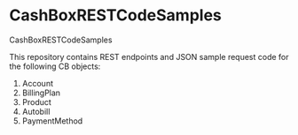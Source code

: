 # CashBoxRESTCodeSamples
CashBoxRESTCodeSamples

This repository contains REST endpoints and JSON sample request code for the following CB objects:
1. Account
2. BillingPlan
3. Product
4. Autobill
5. PaymentMethod


